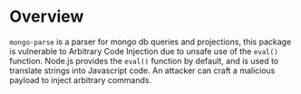 # Overview

`mongo-parse` is a parser for mongo db queries and projections, this package is vulnerable to Arbitrary Code Injection due to unsafe use of the `eval()` function. Node.js provides the `eval()` function by default, and is used to translate strings into Javascript code. An attacker can craft a malicious payload to inject arbitrary commands.
